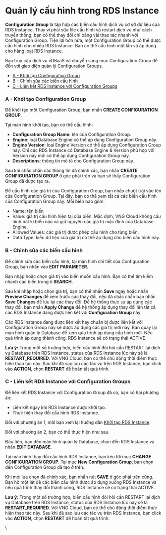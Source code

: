 # Quản lý cấu hình trong RDS Instance

**Configuration Group** là tập hợp các biến cấu hình dịch vụ cơ sở dữ liệu của RDS Instance. Thay vì phải sửa file cấu hình và restart dịch vụ như cách truyền thống, bạn có thể thay đổi chỉ bằng vài thao tác nhanh với Configuration Group. Tiện lợi hơn nữa, một Configuration Group có thể được cấu hình cho nhiều RDS Instance. Bạn có thể cấu hình một lần và áp dụng cho hàng loạt RDS Instance.

Bạn truy cập dịch vụ vDBaaS và chuyển sang mục Configuration Group để đến với giao diện quản lý Configuration Groups.

* [A - Khởi tạo Configuration Group](quan-ly-cau-hinh-trong-rds-instance.md#quanlycauhinhtrongrdsinstance-a-khoitaoconfigurationgroup)
* [B - Chỉnh sửa các biến cấu hình](quan-ly-cau-hinh-trong-rds-instance.md#quanlycauhinhtrongrdsinstance-b-chinhsuacacbiencauhinh)
* [C - Liên kết RDS Instance với Configuration Groups](quan-ly-cau-hinh-trong-rds-instance.md#quanlycauhinhtrongrdsinstance-c-lienketrdsinstancevoiconfigurationgroups)

### A - Khởi tạo Configuration Group <a href="#quanlycauhinhtrongrdsinstance-a-khoitaoconfigurationgroup" id="quanlycauhinhtrongrdsinstance-a-khoitaoconfigurationgroup"></a>

Để khởi tạo một Configuration Group, bạn nhấn **CREATE CONFIGURATION GROUP**.

Tại màn hình khởi tạo, bạn có thể cấu hình:

* **Configuration Group Name**: tên của Configuration Group.
* **Engine**: loại Database Engine có thể áp dụng Configuration Group này.
* **Engine Version**: loại Engine Version có thể áp dụng Configuration Group này. Chỉ các RDS Instance có Database Engine & Version phù hợp với Version này mới có thể áp dụng Configuration Group này.
* **Descriptions**: thông tin mô tả cho Configuration Group này.

Sau khi chắc chắn các thông tin đã chính xác, bạn nhấn **CREATE CONFIGURATION GROUP** ở góc phải trên và bạn sẽ thấy Configuration Group đã được tạo ra.

Để cấu hình các giá trị của Configuration Group, bạn nhấp chuột trái vào tên của Configuration Group. Tại đây, bạn có thể xem tất cả các biến cấu hình của Configuration Group này. Mỗi biến bao gồm:

* Name: tên biến
* Value: giá trị cấu hình hiện tại của biến. Mặc định, VNG Cloud không cấu hình bất kì biến nào và giữ nguyên các giá trị mặc định của Database Engine.
* Allowed Values: các giá trị được phép cấu hình cho từng biến.
* Data Type: kiểu dữ liệu của giá trị có thể áp dụng cho biến cấu hình này.

### B - Chỉnh sửa các biến cấu hình <a href="#quanlycauhinhtrongrdsinstance-b-chinhsuacacbiencauhinh" id="quanlycauhinhtrongrdsinstance-b-chinhsuacacbiencauhinh"></a>

Để chỉnh sửa các biến cấu hình, tại màn hình chi tiết của Configuration Group, bạn nhấn vào **EDIT PARAMETER**.

Bạn nhập hoặc chọn giá trị vào biến muốn cấu hình. Bạn có thể tìm kiếm nhanh các biến trong ô **SEARCH**.

Sau khi nhập hoặc chọn gía trị, bạn có thể nhấn **Save** ngay hoặc nhấn **Preview Changes** để xem trước các thay đổi, nếu đã chắc chắn bạn nhấn **Save Changes** để lưu lại các thay đổi. Để hệ thống thực sự áp dụng các thay đổi, bạn nhấn **Apply Change** để hệ thống áp dụng thay đổi lên tất cả các RDS Instance đang được liên kết với **Configuration Group** này.

Các RDS Instance đang được liên kết hay chuẩn bị được liên kết với Configuration Group này sẽ được áp dụng các giá trị mới này. Bạn quay lại màn hình quản lý Database để xem qúa trình áp dụng cấu hình mới. Nếu quá trình áp dụng thành công, RDS Instance sẽ có trạng thái ACTIVE.

**Lưu ý:** Trong một số truờng hợp, biến cấu hình đòi hỏi cần RESTART lại dịch vụ Database trên RDS Instance, status của RDS Instance lúc này sẽ là **RESTART\_REQUIRED**. Với VNG Cloud, bạn có thể chủ động thời điểm thực hiện thao tác này. Sau khi đã sao lưu các tác vụ trên RDS Instance, bạn click vào **ACTION**, chọn **RESTART** để hoàn tất quá trình.

### C - Liên kết RDS Instance với Configuration Groups <a href="#quanlycauhinhtrongrdsinstance-c-lienketrdsinstancevoiconfigurationgroups" id="quanlycauhinhtrongrdsinstance-c-lienketrdsinstancevoiconfigurationgroups"></a>

Để liên kết RDS Instance với Configuration Group đã có, bạn có hai phương án:

* Liên kết ngay khi RDS Instance được khởi tạo.
* Thực hiện thay đổi cấu hình RDS Instance.

Đối với phương án 1, mời bạn xem lại hướng dẫn [Khởi tạo RDS Instance](khoi-tao-rds-instance.md).

Đối với phương án 2, bạn có thể thực hiện như sau.

Đầu tiên, bạn đến màn hình quản lý Database, chọn đến RDS Instance và nhấn **EDIT DATABASE**.

Tại màn hình thay đổi cấu hình RDS Instance, bạn kéo tới mục **CHANGE CONFIGURATION GROUP**. Tại mục **New Configuration Group**, bạn chọn đến Configuration Group đã tạo ở trên.

Khi mọi lựa chọn đã chính xác, bạn nhấn nút **SAVE** ở góc phải trên cùng. Bạn hờ một lát để các biến cấu hình được áp dụng xuống RDS Instance và nếu quá trình thay đổi thành công, RDS Instance sẽ có trạng thái ACTIVE.

**Lưu ý:** Trong một số truờng hợp, biến cấu hình đòi hỏi cần RESTART lại dịch vụ Database trên RDS Instance, status của RDS Instance lúc này sẽ là **RESTART\_REQUIRED**. Với VNG Cloud, bạn có thể chủ động thời điểm thực hiện thao tác này. Sau khi đã sao lưu các tác vụ trên RDS Instance, bạn click vào **ACTION**, chọn **RESTART** để hoàn tất quá trình.

\
